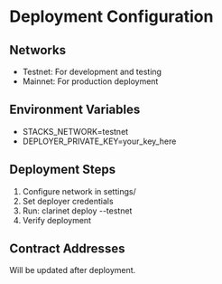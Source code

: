 # Deployment Configuration

## Networks
- Testnet: For development and testing
- Mainnet: For production deployment

## Environment Variables
- STACKS_NETWORK=testnet
- DEPLOYER_PRIVATE_KEY=your_key_here

## Deployment Steps
1. Configure network in settings/
2. Set deployer credentials
3. Run: clarinet deploy --testnet
4. Verify deployment

## Contract Addresses
Will be updated after deployment.

